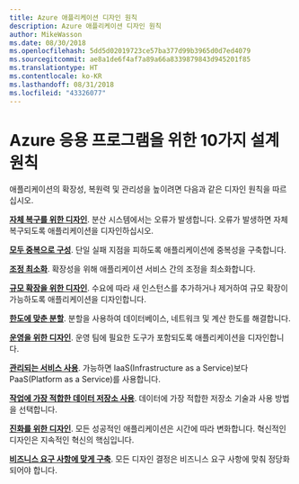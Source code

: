 ```yaml
---
title: Azure 애플리케이션 디자인 원칙
description: Azure 애플리케이션 디자인 원칙
author: MikeWasson
ms.date: 08/30/2018
ms.openlocfilehash: 5dd5d02019723ce57ba377d99b3965d0d7ed4079
ms.sourcegitcommit: ae8a1de6f4af7a89a66a8339879843d945201f85
ms.translationtype: HT
ms.contentlocale: ko-KR
ms.lasthandoff: 08/31/2018
ms.locfileid: "43326077"
---
```

# <a name="ten-design-principles-for-azure-applications"></a>Azure 응용 프로그램을 위한 10가지 설계 원칙

애플리케이션의 확장성, 복원력 및 관리성을 높이려면 다음과 같은 디자인 원칙을 따르십시오. 

**[자체 복구를 위한 디자인](self-healing.md)**. 분산 시스템에서는 오류가 발생합니다. 오류가 발생하면 자체 복구되도록 애플리케이션을 디자인하십시오.

**[모두 중복으로 구성](redundancy.md)**. 단일 실패 지점을 피하도록 애플리케이션에 중복성을 구축합니다.
 
**[조정 최소화](minimize-coordination.md)**. 확장성을 위해 애플리케이션 서비스 간의 조정을 최소화합니다.
 
**[규모 확장을 위한 디자인](scale-out.md)**. 수요에 따라 새 인스턴스를 추가하거나 제거하여 규모 확장이 가능하도록 애플리케이션을 디자인합니다.

**[한도에 맞춘 분할](partition.md)**. 분할을 사용하여 데이터베이스, 네트워크 및 계산 한도를 해결합니다.

**[운영을 위한 디자인](design-for-operations.md)**. 운영 팀에 필요한 도구가 포함되도록 애플리케이션을 디자인합니다.

**[관리되는 서비스 사용](managed-services.md)**. 가능하면 IaaS(Infrastructure as a Service)보다 PaaS(Platform as a Service)를 사용합니다.

**[작업에 가장 적합한 데이터 저장소 사용](use-the-best-data-store.md)**. 데이터에 가장 적합한 저장소 기술과 사용 방법을 선택합니다. 
 
**[진화를 위한 디자인](design-for-evolution.md)**. 모든 성공적인 애플리케이션은 시간에 따라 변화합니다. 혁신적인 디자인은 지속적인 혁신의 핵심입니다.

**[비즈니스 요구 사항에 맞게 구축](build-for-business.md)**. 모든 디자인 결정은 비즈니스 요구 사항에 맞춰 정당화되어야 합니다.

